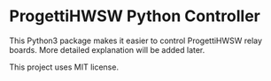 # ProgettiHWSW Python Controller 

This Python3 package makes it easier to control ProgettiHWSW relay boards. More detailed explanation will be added later.

This project uses MIT license.